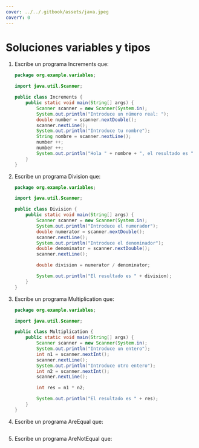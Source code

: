 ```yaml
---
cover: ../../.gitbook/assets/java.jpeg
coverY: 0
---
```


# Soluciones variables y tipos

1.  Escribe un programa Increments que:



    ```java
    package org.example.variables;

    import java.util.Scanner;

    public class Increments {
        public static void main(String[] args) {
            Scanner scanner = new Scanner(System.in);
            System.out.println("Introduce un número real: ");
            double number = scanner.nextDouble();
            scanner.nextLine();
            System.out.println("Introduce tu nombre");
            String nombre = scanner.nextLine();
            number ++;
            number ++;
            System.out.println("Hola " + nombre + ", el resultado es " + number);
        }
    }
    ```
2.  Escribe un programa Division que:

    ```java
    package org.example.variables;

    import java.util.Scanner;

    public class Division {
        public static void main(String[] args) {
            Scanner scanner = new Scanner(System.in);
            System.out.println("Introduce el numerador");
            double numerator = scanner.nextDouble();
            scanner.nextLine();
            System.out.println("Introduce el denominador");
            double denominator = scanner.nextDouble();
            scanner.nextLine();

            double division = numerator / denominator;

            System.out.println("El resultado es " + division);
        }
    }

    ```
3.  Escribe un programa Multiplication que:

    ```java
    package org.example.variables;

    import java.util.Scanner;

    public class Multiplication {
        public static void main(String[] args) {
            Scanner scanner = new Scanner(System.in);
            System.out.println("Introduce un entero");
            int n1 = scanner.nextInt();
            scanner.nextLine();
            System.out.println("Introduce otro entero");
            int n2 = scanner.nextInt();
            scanner.nextLine();

            int res = n1 * n2;

            System.out.println("El resultado es " + res);
        }
    }

    ```
4.  Escribe un programa AreEqual que:

    ```java
    ```
5.  Escribe un programa AreNotEqual que:

    ```java
    ```
